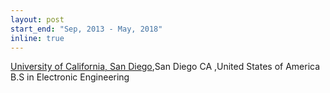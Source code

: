 ```yaml
---
layout: post
start_end: "Sep, 2013 - May, 2018"
inline: true
---
```


[University of California, San Diego](https://ece.ucsd.edu),San Diego CA ,United States of America\
B.S in Electronic Engineering
